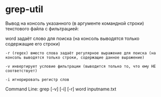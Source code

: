 # grep-util

Вывод на консоль указанного (в аргументе командной строки) текстового файла с фильтрацией:

word задаёт слово для поиска (на консоль выводятся только содержащие его строки)
	
	-r (regex) вместо слова задаёт регулярное выражение для поиска (на консоль выводятся только строки, содержащие данное выражение)
	
	-v инвертирует условие фильтрации (выводится только то, что ему НЕ соответствует)
	
	-i игнорировать регистр слов
	
Command Line: grep [-v] [-i] [-r] word inputname.txt
